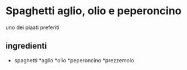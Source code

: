 # Spaghetti aglio, olio e peperoncino

uno dei piaati preferiti

## ingredienti

* spaghetti
*aglio
*olio
*peperoncino
*prezzemolo
